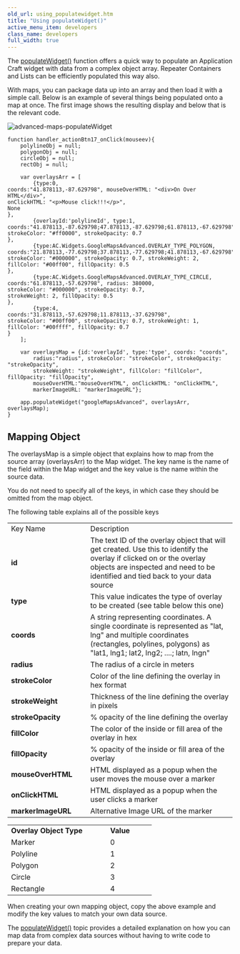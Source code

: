```yaml
---
old_url: using_populatewidget.htm
title: "Using populateWidget()"
active_menu_item: developers
class_name: developers
full_width: true
---
```



The [populateWidget()](/developers/documentation/scripting-apis/client-api/widget-data-state-manipulation/populatewidget/) function offers a quick way to populate an Application Craft widget with data from a complex object array. Repeater Containers and Lists can be efficiently populated this way also.

With maps, you can package data up into an array and then load it with a simple call. Below is an example of several things being populated onto a map at once. The first image shows the resulting display and below that is the relevant code.

![advanced-maps-populateWidget](/img/docs/advanced-maps-populatewidget.png)

    function handler_actionBtn17_onClick(mouseev){
        polylineObj = null;
        polygonObj = null;
        circleObj = null;
        rectObj = null; 
        
        var overlaysArr = [
            {type:0, 
    coords:"41.878113,-87.629798", mouseOverHTML: "<div>On Over HTML</div>", 
    onClickHTML: "<p>Mouse click!!!</p>", 
    None
    },
            {overlayId:'polylineId', type:1, 
    coords:"41.878113,-87.629798;47.878113,-87.629798;61.878113,-67.629798", 
    strokeColor: "#ff0000", strokeOpacity: 0.7
    },
            {type:AC.Widgets.GoogleMapsAdvanced.OVERLAY_TYPE_POLYGON, 
    coords:"21.878113,-77.629798;37.878113,-77.629798;41.878113,-67.629798", 
    strokeColor: "#000000", strokeOpacity: 0.7, strokeWeight: 2, 
    fillColor: "#00ff00", fillOpacity: 0.5
    },
            {type:AC.Widgets.GoogleMapsAdvanced.OVERLAY_TYPE_CIRCLE, 
    coords:"61.878113,-57.629798", radius: 380000, 
    strokeColor: "#000000", strokeOpacity: 0.7, 
    strokeWeight: 2, fillOpacity: 0.5
    },
            {type:4, 
    coords:"31.878113,-57.629798;11.878113,-37.629798", 
    strokeColor: "#00ff00", strokeOpacity: 0.7, strokeWeight: 1, 
    fillColor: "#00ffff", fillOpacity: 0.7
    }
        ];
        
        var overlaysMap = {id:'overlayId', type:'type', coords: "coords", 
            radius:"radius", strokeColor: "strokeColor", strokeOpacity: "strokeOpacity", 
            strokeWeight: "strokeWeight", fillColor: "fillColor", fillOpacity: "fillOpacity", 
            mouseOverHTML:"mouseOverHTML", onClickHTML: "onClickHTML", 
            markerImageURL: "markerImageURL"};
     
        app.populateWidget("googleMapsAdvanced", overlaysArr, overlaysMap);
    }
   

## Mapping Object

The overlaysMap is a simple object that explains how to map from the source array (overlaysArr) to the Map widget. The key name is the name of the field within the Map widget and the key value is the name within the source data.

You do not need to specify all of the keys, in which case they should be omitted from the map object.

The following table explains all of the possible keys

<table>
<tr>
<td width="151">
Key Name

</td>
<td width="14">
</td>
<td width="833">
Description

</td>
</tr>
<tr>
<td width="151">
  <strong>id</strong>

</td>
<td width="14">
</td>
<td width="833">
The text ID of the overlay object that will get created. Use this to identify the overlay if clicked on or the overlay objects are inspected and need to be identified and tied back to your data source

</td>
</tr>
<tr>
<td width="151">
  <strong>type</strong>

</td>
<td width="14">
</td>
<td width="833">
This value indicates the type of overlay to be created (see table below this one)

</td>
</tr>
<tr>
<td width="151">
  <strong>coords</strong>

</td>
<td width="14">
</td>
<td width="833">
A string representing coordinates. A single coordinate is represented as "lat, lng" and multiple coordinates (rectangles, polylines, polygons) as "lat1, lng1; lat2, lng2; ....; latn, lngn"

</td>
</tr>
<tr>
<td width="151">
  <strong>radius</strong>

</td>
<td width="14">
</td>
<td width="833">
The radius of a circle in meters

</td>
</tr>
<tr>
<td width="151">
  <strong>strokeColor</strong>

</td>
<td width="14">
</td>
<td width="833">
Color of the line defining the overlay in hex format

</td>
</tr>
<tr>
<td width="151">
  <strong>strokeWeight</strong>

</td>
<td width="14">
</td>
<td width="833">
Thickness of the line defining the overlay in pixels

</td>
</tr>
<tr>
<td width="151">
  <strong>strokeOpacity</strong>

</td>
<td width="14">
</td>
<td width="833">
% opacity of the line defining the overlay

</td>
</tr>
<tr>
<td width="151">
  <strong>fillColor</strong>

</td>
<td width="14">
</td>
<td width="833">
The color of the inside or fill area of the overlay in hex

</td>
</tr>
<tr>
<td width="151">
  <strong>fillOpacity</strong>

</td>
<td width="14">
</td>
<td width="833">
% opacity of the inside or fill area of the overlay

</td>
</tr>
<tr>
<td width="151">
  <strong>mouseOverHTML</strong>

</td>
<td width="14">
</td>
<td width="833">
HTML displayed as a popup when the user moves the mouse over a marker

</td>
</tr>
<tr>
<td width="151">
  <strong>onClickHTML</strong>

</td>
<td width="14">
</td>
<td width="833">
HTML displayed as a popup when the user clicks a marker

</td>
</tr>
<tr>
<td width="151">
  <strong>markerImageURL</strong>

</td>
<td width="14">
</td>
<td width="833">
Alternative Image URL of the marker

</td>
</tr>
</table>

<table>
<tr>
<td width="182">
  <strong>Overlay Object Type</strong>

</td>
<td width="8">
</td>
<td width="85">
  <strong>Value</strong>

</td>
</tr>
<tr>
<td width="182">
Marker

</td>
<td width="8">
</td>
<td width="85">
0

</td>
</tr>
<tr>
<td width="182">
Polyline

</td>
<td width="8">
</td>
<td width="85">
1

</td>
</tr>
<tr>
<td width="182">
Polygon

</td>
<td width="8">
</td>
<td width="85">
2

</td>
</tr>
<tr>
<td width="182">
Circle

</td>
<td width="8">
</td>
<td width="85">
3

</td>
</tr>
<tr>
<td width="182">
Rectangle

</td>
<td width="8">
</td>
<td width="85">
4

</td>
</tr>
</table>

When creating your own mapping object, copy the above example and modify the key values to match your own data source.

The [populateWidget()](/developers/documentation/scripting-apis/client-api/widget-data-state-manipulation/populatewidget/) topic provides a detailed explanation on how you can map data from complex data sources without having to write code to prepare your data.

